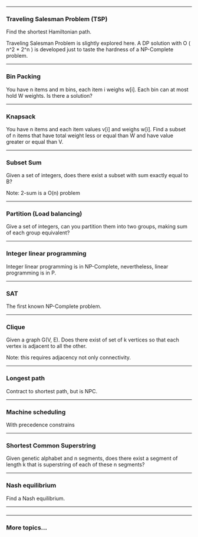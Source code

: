 
---
### Traveling Salesman Problem (TSP)
Find the shortest Hamiltonian path.

Traveling Salesman Problem is slightly explored here. A DP solution with O ( n^2 * 2^n ) is developed just to taste the hardness of a NP-Complete problem.

---
### Bin Packing
You have n items and m bins, each item i weighs w[i]. Each bin can at most hold W weights. Is there a solution?

---
### Knapsack
You have n items and each item values v[i] and weighs w[i]. Find a
subset of n items that have total weight less or equal than W and have value greater or equal than V.

---
### Subset Sum
Given a set of integers, does there exist a subset with sum exactly equal to B?

Note: 2-sum is a O(n) problem

---
### Partition (Load balancing)
Give a set of integers, can you partition them into two groups, making sum of each group equivalent?

---
### Integer linear programming
Integer linear programming is in NP-Complete, nevertheless, linear programming is in P.

---
### SAT
The first known NP-Complete problem.

---
### Clique
Given a graph G(V, E). Does there exist of set of k vertices so that each vertex is adjacent to all the other.

Note: this requires adjacency not only connectivity.

---
### Longest path
Contract to shortest path, but is NPC.

---
### Machine scheduling
With precedence constrains

---
### Shortest Common Superstring
Given genetic alphabet and n segments, does there exist a segment of length k that is superstring of each of these n segments?

---
### Nash equilibrium
Find a Nash equilibrium.

---
###  

---
### More topics...
